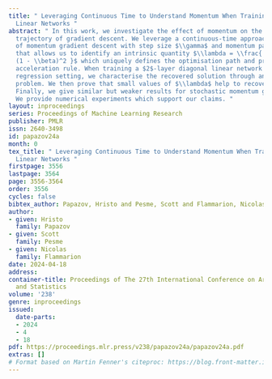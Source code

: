 ```yaml
---
title: " Leveraging Continuous Time to Understand Momentum When Training Diagonal
  Linear Networks "
abstract: " In this work, we investigate the effect of momentum on the optimisation
  trajectory of gradient descent. We leverage a continuous-time approach in the analysis
  of momentum gradient descent with step size $\\gamma$ and momentum parameter $\\beta$
  that allows us to identify an intrinsic quantity $\\lambda = \\frac{ \\gamma }{
  (1 - \\beta)^2 }$ which uniquely defines the optimisation path and provides a simple
  acceleration rule. When training a $2$-layer diagonal linear network in an overparametrised
  regression setting, we characterise the recovered solution through an implicit regularisation
  problem. We then prove that small values of $\\lambda$ help to recover sparse solutions.
  Finally, we give similar but weaker results for stochastic momentum gradient descent.
  We provide numerical experiments which support our claims. "
layout: inproceedings
series: Proceedings of Machine Learning Research
publisher: PMLR
issn: 2640-3498
id: papazov24a
month: 0
tex_title: " Leveraging Continuous Time to Understand Momentum When Training Diagonal
  Linear Networks "
firstpage: 3556
lastpage: 3564
page: 3556-3564
order: 3556
cycles: false
bibtex_author: Papazov, Hristo and Pesme, Scott and Flammarion, Nicolas
author:
- given: Hristo
  family: Papazov
- given: Scott
  family: Pesme
- given: Nicolas
  family: Flammarion
date: 2024-04-18
address:
container-title: Proceedings of The 27th International Conference on Artificial Intelligence
  and Statistics
volume: '238'
genre: inproceedings
issued:
  date-parts:
  - 2024
  - 4
  - 18
pdf: https://proceedings.mlr.press/v238/papazov24a/papazov24a.pdf
extras: []
# Format based on Martin Fenner's citeproc: https://blog.front-matter.io/posts/citeproc-yaml-for-bibliographies/
---
```

